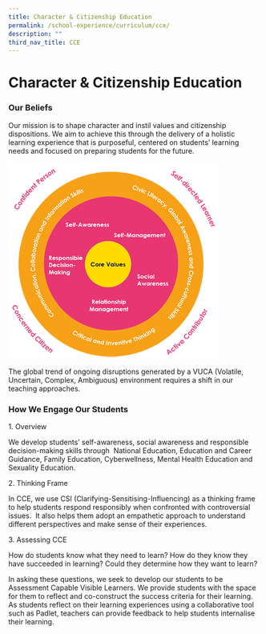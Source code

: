 ```yaml
---
title: Character & Citizenship Education
permalink: /school-experience/curriculum/cce/
description: ""
third_nav_title: CCE
---
```

# **Character & Citizenship Education**

### Our Beliefs

Our mission is to shape character and instil values and citizenship dispositions. We aim to achieve this through the delivery of a holistic learning experience that is purposeful, centered on students’ learning needs and focused on preparing students for the future.

![](/images/CCE1.png)

The global trend of ongoing disruptions generated by a VUCA (Volatile, Uncertain, Complex, Ambiguous) environment requires a shift in our teaching approaches.

### How We Engage Our Students

1\. Overview

We develop students’ self-awareness, social awareness and responsible decision-making skills through  National Education, Education and Career Guidance, Family Education, Cyberwellness, Mental Health Education and Sexuality Education.  

2\. Thinking Frame 

In CCE, we use CSI (Clarifying-Sensitising-Influencing) as a thinking frame to help students respond responsibly when confronted with controversial issues.  It also helps them adopt an empathetic approach to understand different perspectives and make sense of their experiences.

3\. Assessing CCE 

How do students know what they need to learn? How do they know they have succeeded in learning? Could they determine how they want to learn? 

In asking these questions, we seek to develop our students to be Assessment Capable Visible Learners. We provide students with the space for them to reflect and co-construct the success criteria for their learning. As students reflect on their learning experiences using a collaborative tool such as Padlet, teachers can provide feedback to help students internalise their learning.